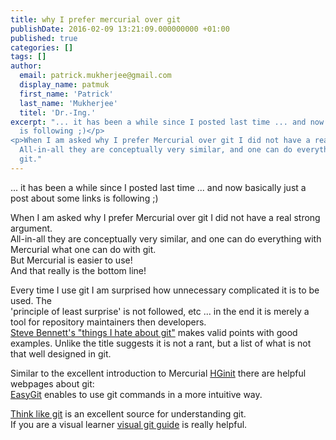 ```yaml
---
title: why I prefer mercurial over git
publishDate: 2016-02-09 13:21:09.000000000 +01:00
published: true
categories: []
tags: []
author:
  email: patrick.mukherjee@gmail.com
  display_name: patmuk
  first_name: 'Patrick'
  last_name: 'Mukherjee'
  titel: 'Dr.-Ing.'
excerpt: "... it has been a while since I posted last time ... and now basically just a post about some links
  is following ;)</p>
<p>When I am asked why I prefer Mercurial over git I did not have a real strong argument.<br />
  All-in-all they are conceptually very similar, and one can do everything with Mercurial what one can do with
  git."
---
```

<p>... it has been a while since I posted last time ... and now basically just a post about some links
  is following ;)</p>
<p>When I am asked why I prefer Mercurial over git I did not have a real strong argument.<br />
  All-in-all they are conceptually very similar, and one can do everything with Mercurial what one can do with
  git.<br />
  But Mercurial is easier to use!<br />
  And that really is the bottom line!
</p>
<p>Every time I use git I am surprised how unnecessary complicated it is to be used. The<br />
  'principle of least surprise' is not followed, etc ... in the end it is merely a tool for repository maintainers then
  developers.<br />
  <a href="http://stevebennett.me/2012/02/24/10-things-i-hate-about-git/">Steve Bennett's "things I hate about git"</a>
  makes valid points with good examples. Unlike the title suggests it is not a rant, but a list of what is not that well
  designed in git.
</p>
<p>Similar to the excellent introduction to Mercurial <a href="http://hginit.com">HGinit</a> there are helpful webpages
  about git:<br />
  <a href="https://people.gnome.org/~newren/eg/">EasyGit</a> enables to use git commands in a more intuitive way.
</p>
<p><a href="http://think-like-a-git.net">Think like git</a> is an excellent source for understanding git.<br />
  If you are a visual learner <a href="https://marklodato.github.io/visual-git-guide/index-en.html">visual git guide</a>
  is really helpful.<br />

</p>